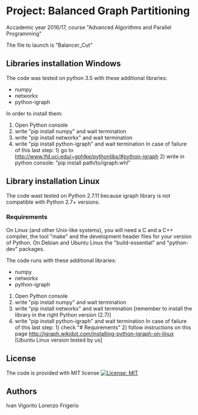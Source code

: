 # Project: Balanced Graph Partitioning
Accademic year 2016/17, course "Advanced Algorithms and Parallel Programming"

The file to launch is "Balancer_Cut"

## Libraries installation Windows 

The code was tested on python 3.5 with these additional libraries:
- numpy
- networkx
- python-igraph

In order to install them:

1) Open Python console 
2) write "pip install numpy" and wait termination
3) write "pip install networkx" and wait termination
4) write "pip install python-igraph" and wait termination
	In case of failure of this last step:
		1) go to http://www.lfd.uci.edu/~gohlke/pythonlibs/#python-igraph
		2) write in python console: "pip install path/to/igraph.whl"



		
## Library installation Linux 

The code wast tested on Python 2.7.11 because igraph library is not compatible with
Python 2.7+ versions.

### Requirements
On Linux (and other Unix-like systems), you will need a C and a C++ compiler, the tool 
"make" and the development header files for your version of Python. On Debian and Ubuntu 
Linux the "build-essential" and "python-dev" packages.

The code runs with these additional libraries:

- numpy
- networkx
- python-igraph

1) Open Python console 
2) write "pip install numpy" and wait termination
3) write "pip install networkx" and wait termination [remember to install the library in the right Python version (2.7)]
4) write "pip install python-igraph" and wait termination
	In case of failure of this last step:
		1) check "# Requirements"
		2) follow instructions on this page http://igraph.wikidot.com/installing-python-igraph-on-linux
		[Ubuntu Linux version tested by us]
		
		
##  License
The code is provided with MIT license 
[![License: MIT](https://img.shields.io/badge/License-MIT-yellow.svg)](https://opensource.org/licenses/MIT)

## Authors

Ivan Vigorito
Lorenzo Frigerio
